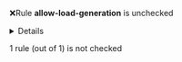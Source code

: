:x:Rule **allow-load-generation** is unchecked
<p><details><summary>Details</summary>spec must have podSelector entry (illegal-netpol.yaml, line 5)
</details></p>

1 rule (out of 1) is not checked
